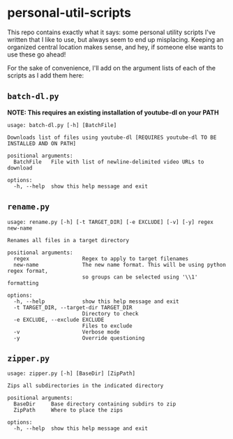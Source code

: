 # personal-util-scripts
This repo contains exactly what it says: some personal utility scripts I've written that I like to use, but always seem to end up misplacing.
Keeping an organized central location makes sense, and hey, if someone else wants to use these go ahead!

For the sake of convenience, I'll add on the argument lists of each of the scripts as I add them here:

## `batch-dl.py`
**NOTE: This requires an existing installation of youtube-dl on your PATH**
```
usage: batch-dl.py [-h] [BatchFile]

Downloads list of files using youtube-dl [REQUIRES youtube-dl TO BE INSTALLED AND ON PATH]

positional arguments:
  BatchFile   File with list of newline-delimited video URLs to download

options:
  -h, --help  show this help message and exit
```

## `rename.py`
```
usage: rename.py [-h] [-t TARGET_DIR] [-e EXCLUDE] [-v] [-y] regex new-name

Renames all files in a target directory

positional arguments:
  regex                 Regex to apply to target filenames
  new-name              The new name format. This will be using python regex format,
                        so groups can be selected using '\\1' formatting

options:
  -h, --help            show this help message and exit
  -t TARGET_DIR, --target-dir TARGET_DIR
                        Directory to check
  -e EXCLUDE, --exclude EXCLUDE
                        Files to exclude
  -v                    Verbose mode
  -y                    Override questioning
```

## `zipper.py`
```
usage: zipper.py [-h] [BaseDir] [ZipPath]

Zips all subdirectories in the indicated directory

positional arguments:
  BaseDir     Base directory containing subdirs to zip
  ZipPath     Where to place the zips

options:
  -h, --help  show this help message and exit
```